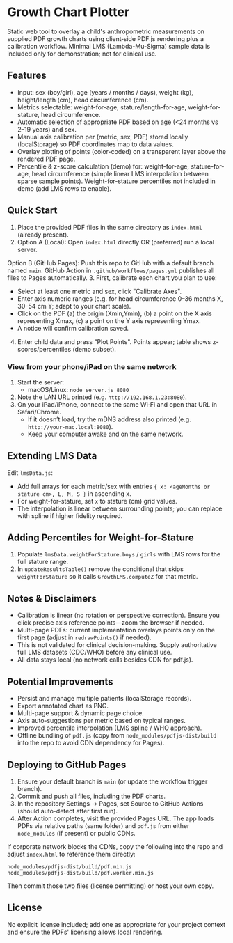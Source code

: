 # Growth Chart Plotter

Static web tool to overlay a child's anthropometric measurements on supplied PDF growth charts using client‑side PDF.js rendering plus a calibration workflow. Minimal LMS (Lambda-Mu-Sigma) sample data is included only for demonstration; not for clinical use.

## Features
- Input: sex (boy/girl), age (years / months / days), weight (kg), height/length (cm), head circumference (cm).
- Metrics selectable: weight-for-age, stature/length-for-age, weight-for-stature, head circumference.
- Automatic selection of appropriate PDF based on age (<24 months vs 2–19 years) and sex.
- Manual axis calibration per (metric, sex, PDF) stored locally (localStorage) so PDF coordinates map to data values.
- Overlay plotting of points (color-coded) on a transparent layer above the rendered PDF page.
- Percentile & z-score calculation (demo) for: weight-for-age, stature-for-age, head circumference (simple linear LMS interpolation between sparse sample points). Weight-for-stature percentiles not included in demo (add LMS rows to enable).

## Quick Start
1. Place the provided PDF files in the same directory as `index.html` (already present).
2. Option A (Local): Open `index.html` directly OR (preferred) run a local server.

Option B (GitHub Pages): Push this repo to GitHub with a default branch named `main`. GitHub Action in `.github/workflows/pages.yml` publishes all files to Pages automatically.
3. First, calibrate each chart you plan to use:
   - Select at least one metric and sex, click "Calibrate Axes".
   - Enter axis numeric ranges (e.g. for head circumference 0–36 months X, 30–54 cm Y; adapt to your chart scale).
   - Click on the PDF (a) the origin (Xmin,Ymin), (b) a point on the X axis representing Xmax, (c) a point on the Y axis representing Ymax.
   - A notice will confirm calibration saved.
4. Enter child data and press "Plot Points". Points appear; table shows z-scores/percentiles (demo subset).

### View from your phone/iPad on the same network
1. Start the server:
   - macOS/Linux: `node server.js 8080`
2. Note the LAN URL printed (e.g. `http://192.168.1.23:8080`).
3. On your iPad/iPhone, connect to the same Wi‑Fi and open that URL in Safari/Chrome.
   - If it doesn’t load, try the mDNS address also printed (e.g. `http://your-mac.local:8080`).
   - Keep your computer awake and on the same network.

## Extending LMS Data
Edit `lmsData.js`:
- Add full arrays for each metric/sex with entries `{ x: <ageMonths or stature cm>, L, M, S }` in ascending x.
- For weight-for-stature, set `x` to stature (cm) grid values.
- The interpolation is linear between surrounding points; you can replace with spline if higher fidelity required.

## Adding Percentiles for Weight-for-Stature
1. Populate `lmsData.weightForStature.boys` / `girls` with LMS rows for the full stature range.
2. In `updateResultsTable()` remove the conditional that skips `weightForStature` so it calls `GrowthLMS.computeZ` for that metric.

## Notes & Disclaimers
- Calibration is linear (no rotation or perspective correction). Ensure you click precise axis reference points—zoom the browser if needed.
- Multi-page PDFs: current implementation overlays points only on the first page (adjust in `redrawPoints()` if needed).
- This is not validated for clinical decision-making. Supply authoritative full LMS datasets (CDC/WHO) before any clinical use.
- All data stays local (no network calls besides CDN for pdf.js).

## Potential Improvements
- Persist and manage multiple patients (localStorage records).
- Export annotated chart as PNG.
- Multi-page support & dynamic page choice.
- Axis auto-suggestions per metric based on typical ranges.
- Improved percentile interpolation (LMS spline / WHO approach).
- Offline bundling of `pdf.js` (copy from `node_modules/pdfjs-dist/build` into the repo to avoid CDN dependency for Pages).

## Deploying to GitHub Pages
1. Ensure your default branch is `main` (or update the workflow trigger branch).
2. Commit and push all files, including the PDF charts.
3. In the repository Settings → Pages, set Source to GitHub Actions (should auto-detect after first run).
4. After Action completes, visit the provided Pages URL. The app loads PDFs via relative paths (same folder) and `pdf.js` from either `node_modules` (if present) or public CDNs.

If corporate network blocks the CDNs, copy the following into the repo and adjust `index.html` to reference them directly:
```
node_modules/pdfjs-dist/build/pdf.min.js
node_modules/pdfjs-dist/build/pdf.worker.min.js
```
Then commit those two files (license permitting) or host your own copy.

## License
No explicit license included; add one as appropriate for your project context and ensure the PDFs' licensing allows local rendering.

